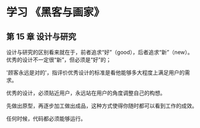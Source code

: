 # 学习 《黑客与画家》

## 第 15 章 设计与研究

设计与研究的区别看来就在于，前者追求“好”（good），后者追求“新”（new）。优秀的设计不一定很“新”，但必须是“好”的；

'顾客永远是对的'，指评价优秀设计的标准是看他能够多大程度上满足用户的需求。

优秀的设计，必须贴近用户，永远站在用户的角度调整自己的构想。

先做出原型，再逐步加工做出成品，这种方式使得你随时都可以看到工作的成效。

任何时候，代码都必须能够运行。
